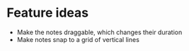 
Feature ideas
=============
* Make the notes draggable, which changes their duration
* Make notes snap to a grid of vertical lines
